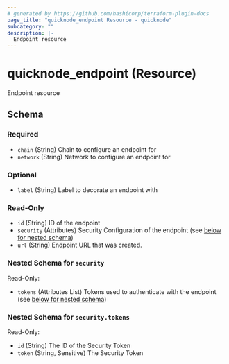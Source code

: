 ```yaml
---
# generated by https://github.com/hashicorp/terraform-plugin-docs
page_title: "quicknode_endpoint Resource - quicknode"
subcategory: ""
description: |-
  Endpoint resource
---
```


# quicknode_endpoint (Resource)

Endpoint resource



<!-- schema generated by tfplugindocs -->
## Schema

### Required

- `chain` (String) Chain to configure an endpoint for
- `network` (String) Network to configure an endpoint for

### Optional

- `label` (String) Label to decorate an endpoint with

### Read-Only

- `id` (String) ID of the endpoint
- `security` (Attributes) Security Configuration of the endpoint (see [below for nested schema](#nestedatt--security))
- `url` (String) Endpoint URL that was created.

<a id="nestedatt--security"></a>
### Nested Schema for `security`

Read-Only:

- `tokens` (Attributes List) Tokens used to authenticate with the endpoint (see [below for nested schema](#nestedatt--security--tokens))

<a id="nestedatt--security--tokens"></a>
### Nested Schema for `security.tokens`

Read-Only:

- `id` (String) The ID of the Security Token
- `token` (String, Sensitive) The Security Token
